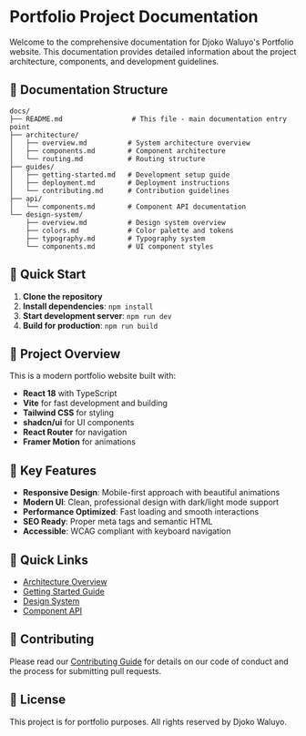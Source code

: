 # Portfolio Project Documentation

Welcome to the comprehensive documentation for Djoko Waluyo's Portfolio website. This documentation provides detailed information about the project architecture, components, and development guidelines.

## 📁 Documentation Structure

```
docs/
├── README.md                 # This file - main documentation entry point
├── architecture/
│   ├── overview.md          # System architecture overview
│   ├── components.md        # Component architecture
│   └── routing.md           # Routing structure
├── guides/
│   ├── getting-started.md   # Development setup guide
│   ├── deployment.md        # Deployment instructions
│   └── contributing.md      # Contribution guidelines
├── api/
│   └── components.md        # Component API documentation
└── design-system/
    ├── overview.md          # Design system overview
    ├── colors.md            # Color palette and tokens
    ├── typography.md        # Typography system
    └── components.md        # UI component styles
```

## 🚀 Quick Start

1. **Clone the repository**
2. **Install dependencies**: `npm install`
3. **Start development server**: `npm run dev`
4. **Build for production**: `npm run build`

## 🎯 Project Overview

This is a modern portfolio website built with:
- **React 18** with TypeScript
- **Vite** for fast development and building
- **Tailwind CSS** for styling
- **shadcn/ui** for UI components
- **React Router** for navigation
- **Framer Motion** for animations

## 📖 Key Features

- **Responsive Design**: Mobile-first approach with beautiful animations
- **Modern UI**: Clean, professional design with dark/light mode support
- **Performance Optimized**: Fast loading and smooth interactions
- **SEO Ready**: Proper meta tags and semantic HTML
- **Accessible**: WCAG compliant with keyboard navigation

## 🔗 Quick Links

- [Architecture Overview](./architecture/overview.md)
- [Getting Started Guide](./guides/getting-started.md)
- [Design System](./design-system/overview.md)
- [Component API](./api/components.md)

## 🤝 Contributing

Please read our [Contributing Guide](./guides/contributing.md) for details on our code of conduct and the process for submitting pull requests.

## 📄 License

This project is for portfolio purposes. All rights reserved by Djoko Waluyo.